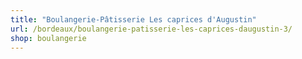 ```yaml
---
title: "Boulangerie-Pâtisserie Les caprices d'Augustin"
url: /bordeaux/boulangerie-patisserie-les-caprices-daugustin-3/
shop: boulangerie
---
```

